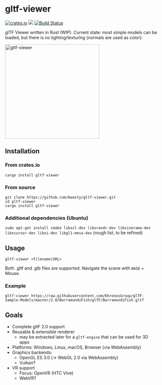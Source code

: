 # gltf-viewer
[![crates.io](https://img.shields.io/crates/v/gltf-viewer.svg)](https://crates.io/crates/gltf-viewer)
 [![](https://tokei.rs/b1/github/bwasty/gltf-viewer)](https://github.com/Aaronepower/tokei)
 [![Build Status](https://travis-ci.org/bwasty/gltf-viewer.svg?branch=master)](https://travis-ci.org/bwasty/gltf-viewer)

glTF Viewer written in Rust (WIP).
Current state: most simple models can be loaded, but there is no lighting/texturing (normals are used as color):

<img width="311" alt="gltf-viewer" src="https://user-images.githubusercontent.com/1647415/27612520-375828ee-5b97-11e7-97b4-90785cdbfe8e.png">

## Installation
### From crates.io
```shell
cargo install gltf-viewer
```
### From source
```shell
git clone https://github.com/bwasty/gltf-viewer.git
cd gltf-viewer
cargo install gltf-viewer
```

### Additional dependencies (Ubuntu)
`sudo apt-get install cmake libssl-dev libxrandr-dev libxinerama-dev libxcursor-dev libxi-dev libgl1-mesa-dev` (rough list, to be refined)

## Usage
```shell
gltf-viewer <filename|URL>
```
Both .gltf and .glb files are supported.
Navigate the scene with `WASD` + Mouse.

### Example
```
gltf-viewer https://raw.githubusercontent.com/KhronosGroup/glTF-Sample-Models/master/2.0/BarramundiFish/glTF/BarramundiFish.gltf
```

## Goals
* Complete gltF 2.0 support
* Reusable & extensible renderer
  - may be extracted later for a `gltf-engine` that can be used for 3D apps
* Platforms: Windows, Linux, macOS, Browser (via WebAssembly)
* Graphics backends:
  - OpenGL ES 3.0 (-> WebGL 2.0 via WebAssembly)
  - Vulkan?
* VR support
  * Focus: OpenVR (HTC Vive)
  * WebVR?
